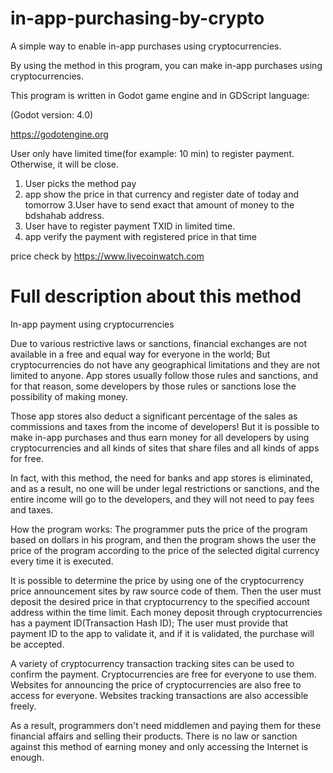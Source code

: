 # in-app-purchasing-by-crypto
A simple way to enable in-app purchases using cryptocurrencies.

By using the method in this program, you can make in-app purchases using cryptocurrencies.

This program is written in Godot game engine and in GDScript language:

(Godot version: 4.0)

https://godotengine.org

User only have limited time(for example: 10 min) to register payment. Otherwise, it will be close.

1. User picks the method pay
2. app show the price in that currency and register date of today and tomorrow
3.User have to send exact that amount of money to the bdshahab address.
4. User have to register payment TXID in limited time.
5. app verify the payment with registered price in that time

price check by https://www.livecoinwatch.com

# Full description about this method
In-app payment using cryptocurrencies

Due to various restrictive laws or sanctions, financial exchanges are not available in a free and equal way for everyone in the world; But cryptocurrencies do not have any geographical limitations and they are not limited to anyone.
App stores usually follow those rules and sanctions, and for that reason, some developers by those rules or sanctions lose the possibility of making money.

Those app stores also deduct a significant percentage of the sales as commissions and taxes from the income of developers!
But it is possible to make in-app purchases and thus earn money for all developers by using cryptocurrencies and all kinds of sites that share files and all kinds of apps for free.

In fact, with this method, the need for banks and app stores is eliminated, and as a result, no one will be under legal restrictions or sanctions, and the entire income will go to the developers, and they will not need to pay fees and taxes.

How the program works:
The programmer puts the price of the program based on dollars in his program, and then the program shows the user the price of the program according to the price of the selected digital currency every time it is executed.

It is possible to determine the price by using one of the cryptocurrency price announcement sites by raw source code of them.
Then the user must deposit the desired price in that cryptocurrency to the specified account address within the time limit.
Each money deposit through cryptocurrencies has a payment ID(Transaction Hash ID); The user must provide that payment ID to the app to validate it, and if it is validated, the purchase will be accepted.

A variety of cryptocurrency transaction tracking sites can be used to confirm the payment.
Cryptocurrencies are free for everyone to use them.
Websites for announcing the price of cryptocurrencies are also free to access for everyone.
Websites tracking transactions are also accessible freely.

As a result, programmers don't need middlemen and paying them for these financial affairs and selling their products. There is no law or sanction against this method of earning money and only accessing the Internet is enough.
